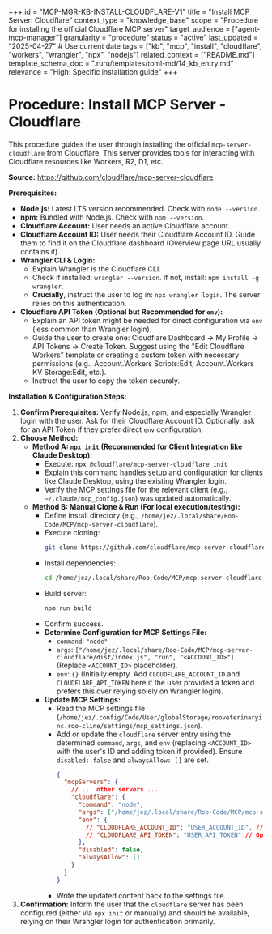 +++
id = "MCP-MGR-KB-INSTALL-CLOUDFLARE-V1"
title = "Install MCP Server: Cloudflare"
context_type = "knowledge_base"
scope = "Procedure for installing the official Cloudflare MCP server"
target_audience = ["agent-mcp-manager"]
granularity = "procedure"
status = "active"
last_updated = "2025-04-27" # Use current date
tags = ["kb", "mcp", "install", "cloudflare", "workers", "wrangler", "npx", "nodejs"]
related_context = ["README.md"]
template_schema_doc = ".ruru/templates/toml-md/14_kb_entry.md"
relevance = "High: Specific installation guide"
+++

# Procedure: Install MCP Server - Cloudflare

This procedure guides the user through installing the official `mcp-server-cloudflare` from Cloudflare. This server provides tools for interacting with Cloudflare resources like Workers, R2, D1, etc.

**Source:** <https://github.com/cloudflare/mcp-server-cloudflare>

**Prerequisites:**

*   **Node.js:** Latest LTS version recommended. Check with `node --version`.
*   **npm:** Bundled with Node.js. Check with `npm --version`.
*   **Cloudflare Account:** User needs an active Cloudflare account.
*   **Cloudflare Account ID:** User needs their Cloudflare Account ID. Guide them to find it on the Cloudflare dashboard (Overview page URL usually contains it).
*   **Wrangler CLI & Login:**
    *   Explain Wrangler is the Cloudflare CLI.
    *   Check if installed: `wrangler --version`. If not, install: `npm install -g wrangler`.
    *   **Crucially**, instruct the user to log in: `npx wrangler login`. The server relies on this authentication.
*   **Cloudflare API Token (Optional but Recommended for `env`):**
    *   Explain an API token might be needed for direct configuration via `env` (less common than Wrangler login).
    *   Guide the user to create one: Cloudflare Dashboard -> My Profile -> API Tokens -> Create Token. Suggest using the "Edit Cloudflare Workers" template or creating a custom token with necessary permissions (e.g., Account.Workers Scripts:Edit, Account.Workers KV Storage:Edit, etc.).
    *   Instruct the user to copy the token securely.

**Installation & Configuration Steps:**

1.  **Confirm Prerequisites:** Verify Node.js, npm, and especially Wrangler login with the user. Ask for their Cloudflare Account ID. Optionally, ask for an API Token if they prefer direct `env` configuration.
2.  **Choose Method:**
    *   **Method A: `npx init` (Recommended for Client Integration like Claude Desktop):**
        *   Execute: `npx @cloudflare/mcp-server-cloudflare init`
        *   Explain this command handles setup and configuration for clients like Claude Desktop, using the existing Wrangler login.
        *   Verify the MCP settings file for the relevant client (e.g., `~/.claude/mcp_config.json`) was updated automatically.
    *   **Method B: Manual Clone & Run (For local execution/testing):**
        *   Define install directory (e.g., `/home/jez/.local/share/Roo-Code/MCP/mcp-server-cloudflare`).
        *   Execute cloning:
            ```bash
            git clone https://github.com/cloudflare/mcp-server-cloudflare.git /home/jez/.local/share/Roo-Code/MCP/mcp-server-cloudflare
            ```
        *   Install dependencies:
            ```bash
            cd /home/jez/.local/share/Roo-Code/MCP/mcp-server-cloudflare && npm install
            ```
        *   Build server:
            ```bash
            npm run build
            ```
        *   Confirm success.
        *   **Determine Configuration for MCP Settings File:**
            *   `command`: `"node"`
            *   `args`: `["/home/jez/.local/share/Roo-Code/MCP/mcp-server-cloudflare/dist/index.js", "run", "<ACCOUNT_ID>"]` (Replace `<ACCOUNT_ID>` placeholder).
            *   `env`: `{}` (Initially empty. Add `CLOUDFLARE_ACCOUNT_ID` and `CLOUDFLARE_API_TOKEN` here if the user provided a token and prefers this over relying solely on Wrangler login).
        *   **Update MCP Settings:**
            *   Read the MCP settings file (`/home/jez/.config/Code/User/globalStorage/rooveterinaryinc.roo-cline/settings/mcp_settings.json`).
            *   Add or update the `cloudflare` server entry using the determined `command`, `args`, and `env` (replacing `<ACCOUNT_ID>` with the user's ID and adding token if provided). Ensure `disabled: false` and `alwaysAllow: []` are set.
                ```json
                {
                  "mcpServers": {
                    // ... other servers ...
                    "cloudflare": {
                      "command": "node",
                      "args": ["/home/jez/.local/share/Roo-Code/MCP/mcp-server-cloudflare/dist/index.js", "run", "USER_ACCOUNT_ID"],
                      "env": {
                        // "CLOUDFLARE_ACCOUNT_ID": "USER_ACCOUNT_ID", // Optional if using token
                        // "CLOUDFLARE_API_TOKEN": "USER_API_TOKEN" // Optional
                      },
                      "disabled": false,
                      "alwaysAllow": []
                    }
                  }
                }
                ```
            *   Write the updated content back to the settings file.
3.  **Confirmation:** Inform the user that the `cloudflare` server has been configured (either via `npx init` or manually) and should be available, relying on their Wrangler login for authentication primarily.